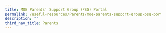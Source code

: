 ```yaml
---
title: MOE Parents' Support Group (PSG) Portal
permalink: /useful-resources/Parents/moe-parents-support-group-psg-portal/
description: ""
third_nav_title: Parents
---
```

